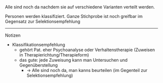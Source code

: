 Alle sind noch da nachdem sie auf verschiedene Varianten verteilt werden. 

Personen werden klassifiziert. Ganze Stichprobe ist noch greifbar im Gegensatz zur Selektionsempfehlung

***
Notizen

- Klassifikationsempfehlung
	- gehört Pat. eher Psychoanalyse oder Verhaltenstherapie (Zuweisen in Therapierichtung/Therapieform)
	- das gute: jede Zuweisung kann man Untersuchen und Gegenüberstellung 
		- -> Alle sind noch da, man kanns beurteilen (im Gegenteil zur Selektionsempfehlung)
